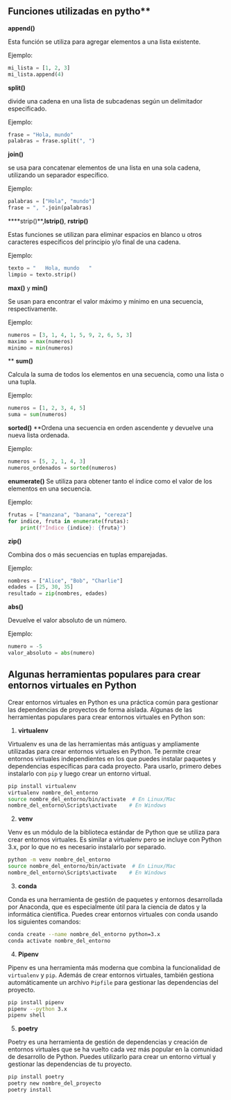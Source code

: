 ## Funciones utilizadas en pytho**

**append()** 

Esta función se utiliza para agregar elementos a una lista existente.

   Ejemplo:
   ```python
   mi_lista = [1, 2, 3]
   mi_lista.append(4)
   ```

**split()** 

divide una cadena en una lista de subcadenas según un delimitador especificado.

   Ejemplo:
   ```python
   frase = "Hola, mundo"
   palabras = frase.split(", ")
   ```

**join()** 

se usa para concatenar elementos de una lista en una sola cadena, utilizando un separador específico.

   Ejemplo:
   ```python
   palabras = ["Hola", "mundo"]
   frase = ", ".join(palabras)
   ```
****strip()**,**lstrip()**, **rstrip()** 

Estas funciones se utilizan para eliminar espacios en blanco u otros caracteres específicos del principio y/o final de una cadena.

   Ejemplo:
   ```python
   texto = "   Hola, mundo   "
   limpio = texto.strip()
   ```

**max()** y **min()**

 Se usan para encontrar el valor máximo y mínimo en una secuencia, respectivamente.

   Ejemplo:
   ```python
   numeros = [3, 1, 4, 1, 5, 9, 2, 6, 5, 3]
   maximo = max(numeros)
   minimo = min(numeros)
   ```

** **sum()** 

Calcula la suma de todos los elementos en una secuencia, como una lista o una tupla.

   Ejemplo:
   ```python
   numeros = [1, 2, 3, 4, 5]
   suma = sum(numeros)
   ```

**sorted()** 
**Ordena una secuencia en orden ascendente y devuelve una nueva lista ordenada.

   Ejemplo:
   ```python
   numeros = [5, 2, 1, 4, 3]
   numeros_ordenados = sorted(numeros)
   ```

**enumerate()** Se utiliza para obtener tanto el índice como el valor de los elementos en una secuencia.

   Ejemplo:
   ```python
   frutas = ["manzana", "banana", "cereza"]
   for indice, fruta in enumerate(frutas):
       print(f"Índice {indice}: {fruta}")
   ```

**zip()** 

Combina dos o más secuencias en tuplas emparejadas.

   Ejemplo:
   ```python
   nombres = ["Alice", "Bob", "Charlie"]
   edades = [25, 30, 35]
   resultado = zip(nombres, edades)
   ```

**abs()**   

Devuelve el valor absoluto de un número.

   Ejemplo:
   ```python
   numero = -5
   valor_absoluto = abs(numero)
   ```

## Algunas herramientas populares para crear entornos virtuales en Python
Crear entornos virtuales en Python es una práctica común para gestionar las dependencias de proyectos de forma aislada. Algunas de las herramientas populares para crear entornos virtuales en Python son:

1. **virtualenv**

 Virtualenv es una de las herramientas más antiguas y ampliamente utilizadas para crear entornos virtuales en Python. Te permite crear entornos virtuales independientes en los que puedes instalar paquetes y dependencias específicas para cada proyecto. Para usarlo, primero debes instalarlo con `pip` y luego crear un entorno virtual.

   ```bash
   pip install virtualenv
   virtualenv nombre_del_entorno
   source nombre_del_entorno/bin/activate  # En Linux/Mac
   nombre_del_entorno\Scripts\activate    # En Windows
   ```

2. **venv**

Venv es un módulo de la biblioteca estándar de Python que se utiliza para crear entornos virtuales. Es similar a virtualenv pero se incluye con Python 3.x, por lo que no es necesario instalarlo por separado.

   ```bash
   python -m venv nombre_del_entorno
   source nombre_del_entorno/bin/activate  # En Linux/Mac
   nombre_del_entorno\Scripts\activate    # En Windows
   ```

3. **conda** 

 Conda es una herramienta de gestión de paquetes y entornos desarrollada por Anaconda, que es especialmente útil para la ciencia de datos y la informática científica. Puedes crear entornos virtuales con conda usando los siguientes comandos:

   ```bash
   conda create --name nombre_del_entorno python=3.x
   conda activate nombre_del_entorno
   ```

4. **Pipenv**

Pipenv es una herramienta más moderna que combina la funcionalidad de `virtualenv` y `pip`. Además de crear entornos virtuales, también gestiona automáticamente un archivo `Pipfile` para gestionar las dependencias del proyecto.

   ```bash
   pip install pipenv
   pipenv --python 3.x
   pipenv shell
   ```

5. **poetry**

 Poetry es una herramienta de gestión de dependencias y creación de entornos virtuales que se ha vuelto cada vez más popular en la comunidad de desarrollo de Python. Puedes utilizarlo para crear un entorno virtual y gestionar las dependencias de tu proyecto.

   ```bash
   pip install poetry
   poetry new nombre_del_proyecto
   poetry install
   ```

